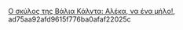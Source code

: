 [Ο σκύλος της Βάλια Κάλντα: Αλέκα, να ένα μήλο!](http://valiacaldadog.blogspot.com/2008/04/blog-post_5336.html), ad75aa92afd9615f776ba0afaf22025c  
